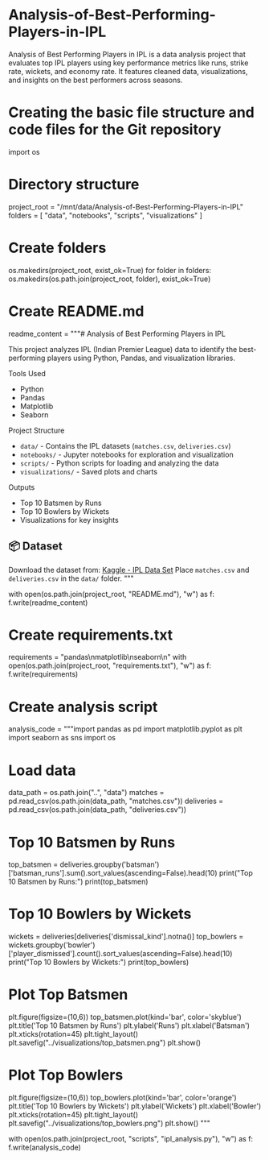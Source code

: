 # Analysis-of-Best-Performing-Players-in-IPL
Analysis of Best Performing Players in IPL is a data analysis project that evaluates top IPL players using key performance metrics like runs, strike rate, wickets, and economy rate. It features cleaned data, visualizations, and insights on the best performers across seasons.
# Creating the basic file structure and code files for the Git repository

import os

# Directory structure
project_root = "/mnt/data/Analysis-of-Best-Performing-Players-in-IPL"
folders = [
    "data",
    "notebooks",
    "scripts",
    "visualizations"
]

# Create folders
os.makedirs(project_root, exist_ok=True)
for folder in folders:
    os.makedirs(os.path.join(project_root, folder), exist_ok=True)

# Create README.md
readme_content = """# Analysis of Best Performing Players in IPL

This project analyzes IPL (Indian Premier League) data to identify the best-performing players using Python, Pandas, and visualization libraries.

Tools Used
- Python
- Pandas
- Matplotlib
- Seaborn

Project Structure
- `data/` - Contains the IPL datasets (`matches.csv`, `deliveries.csv`)
- `notebooks/` - Jupyter notebooks for exploration and visualization
- `scripts/` - Python scripts for loading and analyzing the data
- `visualizations/` - Saved plots and charts

Outputs
- Top 10 Batsmen by Runs
- Top 10 Bowlers by Wickets
- Visualizations for key insights

## 📦 Dataset
Download the dataset from: [Kaggle - IPL Data Set](https://www.kaggle.com/datasets/ramjidoolla/ipl-data-set)
Place `matches.csv` and `deliveries.csv` in the `data/` folder.
"""

with open(os.path.join(project_root, "README.md"), "w") as f:
    f.write(readme_content)

# Create requirements.txt
requirements = "pandas\nmatplotlib\nseaborn\n"
with open(os.path.join(project_root, "requirements.txt"), "w") as f:
    f.write(requirements)

# Create analysis script
analysis_code = """import pandas as pd
import matplotlib.pyplot as plt
import seaborn as sns
import os

# Load data
data_path = os.path.join("..", "data")
matches = pd.read_csv(os.path.join(data_path, "matches.csv"))
deliveries = pd.read_csv(os.path.join(data_path, "deliveries.csv"))

# Top 10 Batsmen by Runs
top_batsmen = deliveries.groupby('batsman')['batsman_runs'].sum().sort_values(ascending=False).head(10)
print("Top 10 Batsmen by Runs:")
print(top_batsmen)

# Top 10 Bowlers by Wickets
wickets = deliveries[deliveries['dismissal_kind'].notna()]
top_bowlers = wickets.groupby('bowler')['player_dismissed'].count().sort_values(ascending=False).head(10)
print("Top 10 Bowlers by Wickets:")
print(top_bowlers)

# Plot Top Batsmen
plt.figure(figsize=(10,6))
top_batsmen.plot(kind='bar', color='skyblue')
plt.title('Top 10 Batsmen by Runs')
plt.ylabel('Runs')
plt.xlabel('Batsman')
plt.xticks(rotation=45)
plt.tight_layout()
plt.savefig("../visualizations/top_batsmen.png")
plt.show()

# Plot Top Bowlers
plt.figure(figsize=(10,6))
top_bowlers.plot(kind='bar', color='orange')
plt.title('Top 10 Bowlers by Wickets')
plt.ylabel('Wickets')
plt.xlabel('Bowler')
plt.xticks(rotation=45)
plt.tight_layout()
plt.savefig("../visualizations/top_bowlers.png")
plt.show()
"""

with open(os.path.join(project_root, "scripts", "ipl_analysis.py"), "w") as f:
    f.write(analysis_code)

